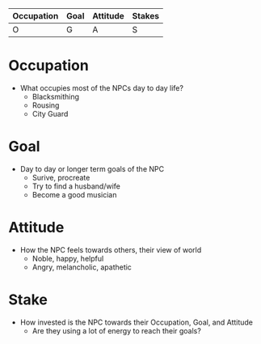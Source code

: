 
|Occupation|Goal|Attitude|Stakes|
|---|---|---|---|
|O|G|A|S|
# Occupation
- What occupies most of the NPCs day to day life?
	- Blacksmithing
	- Rousing
	- City Guard
# Goal
- Day to day or longer term goals of the NPC
	- Surive, procreate
	- Try to find a husband/wife
	- Become a good musician
# Attitude
- How the NPC feels towards others, their view of world
	- Noble, happy, helpful
	- Angry, melancholic, apathetic
# Stake
- How invested is the NPC towards their Occupation, Goal, and Attitude
	- Are they using a lot of energy to reach their goals?
